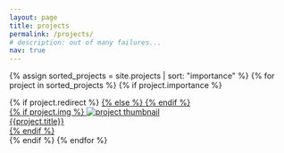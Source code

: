 ```yaml
---
layout: page
title: projects
permalink: /projects/
# description: out of many failures...
nav: true
---
```


<div class="projects grid">

  {% assign sorted_projects = site.projects | sort: "importance" %}
  {% for project in sorted_projects %}
  {% if project.importance %}
  <div class="grid-item">
    {% if project.redirect %}
    <a href="{{ project.redirect }}" target="_blank">
    {% else %}
    <a href="{{ project.url | relative_url }}">
    {% endif %}
      <div class="card hoverable">
        {% if project.img %}
        <img class="img-fluid z-depth-1 rounded" src="{{ project.img | relative_url }}" alt="project thumbnail">
        <div class="overlay">{{project.title}}</div>
        {% endif %}
        <!-- <div class="card-body">
          <h2 class="card-title text-lowercase">{{ project.title }}</h2>
          <p class="card-text">{{ project.description }}</p>
          <div class="row ml-1 mr-1 p-0">
            {% if project.github %}
            <div class="github-icon">
              <div class="icon" data-toggle="tooltip" title="Code Repository">
                <a href="{{ project.github }}" target="_blank"><i class="fab fa-github gh-icon"></i></a>
              </div>
              {% if project.github_stars %}
              <span class="stars" data-toggle="tooltip" title="GitHub Stars">
                <i class="fas fa-star"></i>
                <span id="{{ project.github_stars }}-stars"></span>
              </span>
              {% endif %}
            </div>
            {% endif %}
          </div>
        </div> -->
      </div>
    </a>
  </div>
 {% endif %} 
{% endfor %}

</div>
